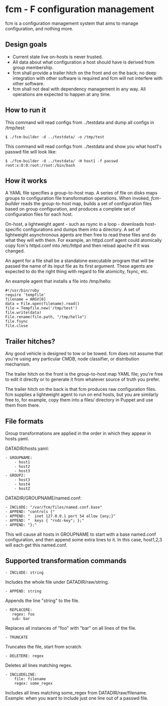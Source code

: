 fcm - F configuration management
===

fcm is a configuration management system that aims to manage configuration, and
nothing more.

## Design goals

* Current state live on-hosts is never trusted.
* All data about what configuration a host should have is derived from group
  membership.
* fcm shall provide a trailer hitch on the front and on the back; no deep
  integration with other software is required and fcm will not interfere with
  other software.
* fcm shall not deal with dependency management in any way.  All operations are
  expected to happen at any time.

## How to run it

This command will read configs from ../testdata and dump all configs in 
/tmp/test:

    $ ./fcm-builder -d ../testdata/ -o /tmp/test

This command will read configs from ../testdata and show you what host1's passwd
file will look like:

    $ ./fcm-builder -d ../testdata/ -H host1 -f passwd
    root:x:0:0:root:/root:/bin/bash

## How it works

A YAML file specifies a group-to-host map.  A series of file on disks maps
groups to configuration file transformation operations.  When invoked,
*fcm-builder* reads the group-to-host map, builds a set of configuration files
based on group configuration, and produces a complete set of configuration files
for each host.

On-host, a lightweight agent - such as rsync in a loop - downloads host-specific
configurations and dumps them into a directory.  A set of lightweight
asynchronous agents are then free to read these files and do what they will with
them.  For example, an httpd.conf agent could atomically copy fcm's httpd.conf
into /etc/httpd and then reload apache if it was changed.

An agent for a file shall be a standalone executable program that will be passed
the name of its input file as its first argument.  These agents are expected to
do the right thing with regard to file atomicity, fsync, etc.

An example agent that installs a file into /tmp/hello:

    #!/usr/bin/ruby
    require 'tempfile'
    filename = ARGV[0]
    data = File.open(filename).read()
    file = Tempfile.new('/tmp/test')
    file.write(data)
    File.rename(file.path, "/tmp/hello")
    file.fsync
    file.close


## Trailer hitches?

Any good vehicle is designed to tow or be towed.  fcm does not assume that
you're using any particular CMDB, node classifier, or distribution mechanism.

The trailer hitch on the front is the group-to-host map YAML file; you're free
to edit it directly or to generate it from whatever source of truth you prefer.

The trailer hitch on the back is that fcm produces raw configuration files.  fcm
supplies a lightweight agent to run on end hosts, but you are similarly free to,
for example, copy them into a files/ directory in Puppet and use them from
there.

## File formats

Group transformations are applied in the order in which they appear in
hosts.yaml. 

DATADIR/hosts.yaml:

    - GROUPNAME:
        - host1
        - host2
        - host3
    - GROUP2:
        - host3
        - host4
        - hostZ

DATADIR/GROUPNAME/named.conf:

    - INCLUDE: "/var/fcm/files/named.conf.base"
    - APPEND: "controls {"
    - APPEND: "  inet 127.0.0.1 port 54 allow {any;}"
    - APPEND: "  keys { "rndc-key"; };"
    - APPEND: "};"

This will cause all hosts in GROUPNAME to start with a base named.conf
configuration, and then append some extra lines to it.  In this case, host1,2,3
will each get this named.conf.

## Supported transformation commands

    
    - INCLUDE: string

Includes the whole file under DATADIR/raw/string.

    - APPEND: string

Appends the line "string" to the file.

    - REPLACERE:
       regex: foo
       sub: bar

Replaces all instances of "foo" with "bar" on all lines of the file.

    - TRUNCATE

Truncates the file, start from scratch.

    - DELETERE: regex

Deletes all lines matching regex.

    - INCLUDELINE:
        file: filename
        regex: some_regex

Includes all lines matching some_regex from DATADIR/raw/filename.  Example:
when you want to include just one line out of a passwd file.


